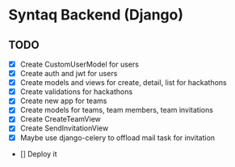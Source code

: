 # Syntaq Backend (Django)

## TODO

- [x] Create CustomUserModel for users
- [x] Create auth and jwt for users
- [x] Create models and views for create, detail, list for hackathons
- [x] Create validations for hackathons
- [x] Create new app for teams
- [x] Create models for teams, team members, team invitations
- [x] Create CreateTeamView
- [x] Create SendInvitationView
- [x] Maybe use django-celery to offload mail task for invitation

- [] Deploy it
